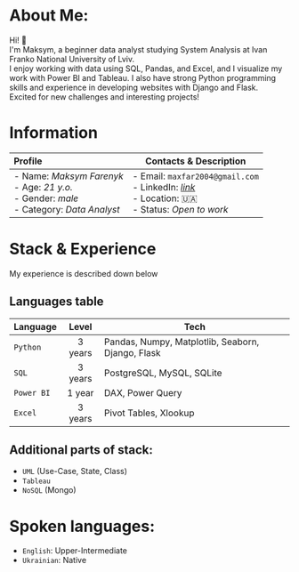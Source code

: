 # About Me:
Hi! 👋  
I'm Maksym, a beginner data analyst studying System Analysis at Ivan Franko National University of Lviv.<br>
I enjoy working with data using SQL, Pandas, and Excel, and I visualize my work with Power BI and Tableau. I also have strong Python programming skills and experience in developing websites with Django and Flask.<br>
Excited for new challenges and interesting projects! 

# Information

| Profile | Contacts & Description |
| :- | - |
|- Name: *Maksym Farenyk*<br/>- Age: *21 y.o.*<br/>- Gender: *male*<br/>- Category: *Data Analyst*|- Email: `maxfar2004@gmail.com`<br/>- LinkedIn: [*link*](https://www.linkedin.com/in/maksymfarenyk/)<br/>- Location: 🇺🇦 <br/>- Status: *Open to work*|

# Stack & Experience

My experience is described down below

## Languages table

| Language | Level | Tech |
| :- | :-: | - |
| `Python` | 3 years | Pandas, Numpy, Matplotlib, Seaborn, Django, Flask |
| `SQL` | 3 years | PostgreSQL, MySQL, SQLite |
| `Power BI` | 1 year | DAX, Power Query |
| `Excel` | 3 years | Pivot Tables, Xlookup |

## Additional parts of stack:
* `UML` (Use-Case, State, Class)
* `Tableau`
* `NoSQL` (Mongo)

# Spoken languages:

-  `English`: Upper-Intermediate
-  `Ukrainian`: Native

